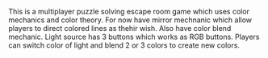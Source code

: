 This is a multiplayer puzzle solving escape room game which uses color mechanics and color theory.
For now have mirror mechnanic which allow players to direct colored lines as thehir wish.
Also have color blend mechanic. Light source has 3 buttons which works as RGB buttons. Players can switch color of light and blend 2 or 3 colors to create new colors.
